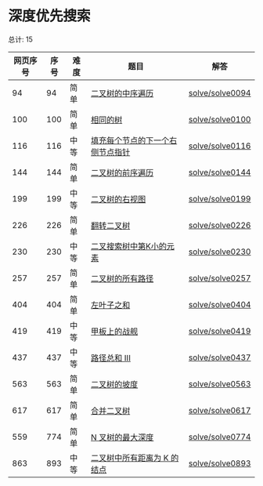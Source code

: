 # 深度优先搜索

<!--- table -->


总计: 15

| 网页序号 | 序号 | 难度 | 题目                    | 解答                      |
| ---- | ---- | ---- | ------------------ | ---------------- |
| 94 | 94 | 简单 | [二叉树的中序遍历](https://leetcode-cn.com/problems/binary-tree-inorder-traversal/) | [solve/solve0094](../solve/solve0094)|
| 100 | 100 | 简单 | [相同的树](https://leetcode-cn.com/problems/same-tree/) | [solve/solve0100](../solve/solve0100)|
| 116 | 116 | 中等 | [填充每个节点的下一个右侧节点指针](https://leetcode-cn.com/problems/populating-next-right-pointers-in-each-node/) | [solve/solve0116](../solve/solve0116)|
| 144 | 144 | 简单 | [二叉树的前序遍历](https://leetcode-cn.com/problems/binary-tree-preorder-traversal/) | [solve/solve0144](../solve/solve0144)|
| 199 | 199 | 中等 | [二叉树的右视图](https://leetcode-cn.com/problems/binary-tree-right-side-view/) | [solve/solve0199](../solve/solve0199)|
| 226 | 226 | 简单 | [翻转二叉树](https://leetcode-cn.com/problems/invert-binary-tree/) | [solve/solve0226](../solve/solve0226)|
| 230 | 230 | 中等 | [二叉搜索树中第K小的元素](https://leetcode-cn.com/problems/kth-smallest-element-in-a-bst/) | [solve/solve0230](../solve/solve0230)|
| 257 | 257 | 简单 | [二叉树的所有路径](https://leetcode-cn.com/problems/binary-tree-paths/) | [solve/solve0257](../solve/solve0257)|
| 404 | 404 | 简单 | [左叶子之和](https://leetcode-cn.com/problems/sum-of-left-leaves/) | [solve/solve0404](../solve/solve0404)|
| 419 | 419 | 中等 | [甲板上的战舰](https://leetcode-cn.com/problems/battleships-in-a-board/) | [solve/solve0419](../solve/solve0419)|
| 437 | 437 | 中等 | [路径总和 III](https://leetcode-cn.com/problems/path-sum-iii/) | [solve/solve0437](../solve/solve0437)|
| 563 | 563 | 简单 | [二叉树的坡度](https://leetcode-cn.com/problems/binary-tree-tilt/) | [solve/solve0563](../solve/solve0563)|
| 617 | 617 | 简单 | [合并二叉树](https://leetcode-cn.com/problems/merge-two-binary-trees/) | [solve/solve0617](../solve/solve0617)|
| 559 | 774 | 简单 | [N 叉树的最大深度](https://leetcode-cn.com/problems/maximum-depth-of-n-ary-tree/) | [solve/solve0774](../solve/solve0774)|
| 863 | 893 | 中等 | [二叉树中所有距离为 K 的结点](https://leetcode-cn.com/problems/all-nodes-distance-k-in-binary-tree/) | [solve/solve0893](../solve/solve0893)|
